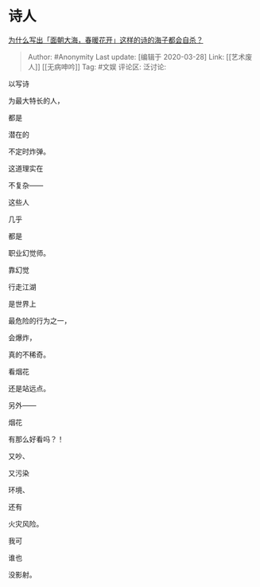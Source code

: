 # 诗人
[为什么写出「面朝大海，春暖花开」这样的诗的海子都会自杀？](https://www.zhihu.com/question/26465011/answer/1111109386)

> Author: #Anonymity
> Last update: [编辑于 2020-03-28]
> Link: [[艺术废人]] [[无病呻吟]]
> Tag: #文娱
> 评论区:
> 泛讨论:

以写诗

为最大特长的人，

都是

潜在的

不定时炸弹。

这道理实在

不复杂——

这些人

几乎

都是

职业幻觉师。

靠幻觉

行走江湖

是世界上

最危险的行为之一，

会爆炸，

真的不稀奇。

看烟花

还是站远点。

另外——

烟花

有那么好看吗？！

又吵、

又污染

环境、

还有

火灾风险。

我可

谁也

没影射。
